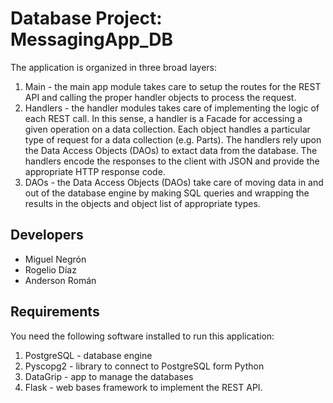 # Database Project: MessagingApp_DB

The application is organized in three broad layers:
1. Main - the main app module takes care to setup the routes for the REST API and calling the proper handler objects to process the request.
2. Handlers - the handler modules takes care of implementing the logic of each REST call. In this sense, a handler is a Facade for accessing a given operation on a data collection. Each object handles a particular type of request for a data collection (e.g. Parts). The handlers rely upon the Data Access Objects (DAOs) to extact data from the database. The handlers encode the responses to the client with JSON and provide the appropriate HTTP response code.
3. DAOs - the Data Access Objects (DAOs) take care of moving data in and out of the database engine by making SQL queries and wrapping the results in the objects and object list of appropriate types.

## Developers
* Miguel Negrón
* Rogelio Díaz
* Anderson Román

## Requirements
You need the following software installed to run this application:
1. PostgreSQL - database engine
2. Pyscopg2 - library to connect to PostgreSQL form Python
3. DataGrip - app to manage the databases 
4. Flask - web bases framework to implement the REST API.
